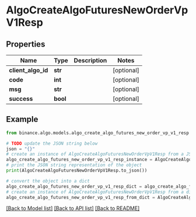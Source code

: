 # AlgoCreateAlgoFuturesNewOrderVpV1Resp


## Properties

Name | Type | Description | Notes
------------ | ------------- | ------------- | -------------
**client_algo_id** | **str** |  | [optional] 
**code** | **int** |  | [optional] 
**msg** | **str** |  | [optional] 
**success** | **bool** |  | [optional] 

## Example

```python
from binance.algo.models.algo_create_algo_futures_new_order_vp_v1_resp import AlgoCreateAlgoFuturesNewOrderVpV1Resp

# TODO update the JSON string below
json = "{}"
# create an instance of AlgoCreateAlgoFuturesNewOrderVpV1Resp from a JSON string
algo_create_algo_futures_new_order_vp_v1_resp_instance = AlgoCreateAlgoFuturesNewOrderVpV1Resp.from_json(json)
# print the JSON string representation of the object
print(AlgoCreateAlgoFuturesNewOrderVpV1Resp.to_json())

# convert the object into a dict
algo_create_algo_futures_new_order_vp_v1_resp_dict = algo_create_algo_futures_new_order_vp_v1_resp_instance.to_dict()
# create an instance of AlgoCreateAlgoFuturesNewOrderVpV1Resp from a dict
algo_create_algo_futures_new_order_vp_v1_resp_from_dict = AlgoCreateAlgoFuturesNewOrderVpV1Resp.from_dict(algo_create_algo_futures_new_order_vp_v1_resp_dict)
```
[[Back to Model list]](../README.md#documentation-for-models) [[Back to API list]](../README.md#documentation-for-api-endpoints) [[Back to README]](../README.md)


